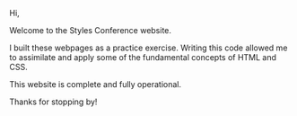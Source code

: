 Hi,

Welcome to the Styles Conference website.

I built these webpages as a practice exercise.
Writing this code allowed me to assimilate and apply some of the fundamental concepts of HTML and CSS.

This website is complete and fully operational.






Thanks for stopping by!